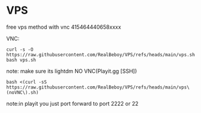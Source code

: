 # VPS
free vps method with vnc
415464440658xxxx

VNC:
```
curl -s -O https://raw.githubusercontent.com/RealBeboy/VPS/refs/heads/main/vps.sh
bash vps.sh

```
note: make sure its lightdm
NO VNC(Playit.gg [SSH])
```
bash <(curl -sS https://raw.githubusercontent.com/RealBeboy/VPS/refs/heads/main/vps\(noVNC\).sh)
```
note:in playit you just port forward to port 2222 or 22
